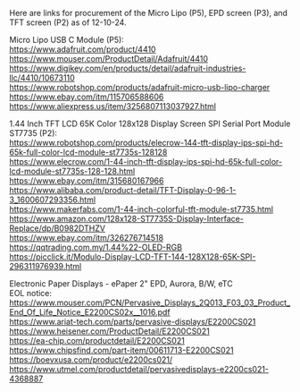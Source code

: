Here are links for procurement of the Micro Lipo (P5), EPD screen (P3), and TFT screen (P2) as of 12-10-24.  

Micro Lipo USB C Module (P5):  
	https://www.adafruit.com/product/4410  
	https://www.mouser.com/ProductDetail/Adafruit/4410  
	https://www.digikey.com/en/products/detail/adafruit-industries-llc/4410/10673110  
	https://www.robotshop.com/products/adafruit-micro-usb-lipo-charger  
	https://www.ebay.com/itm/115706588606  
	https://www.aliexpress.us/item/3256807113037927.html  
	

1.44 Inch TFT LCD 65K Color 128x128 Display Screen SPI Serial Port Module ST7735 (P2):  
	https://www.robotshop.com/products/elecrow-144-tft-display-ips-spi-hd-65k-full-color-lcd-module-st7735s-128128  
	https://www.elecrow.com/1-44-inch-tft-display-ips-spi-hd-65k-full-color-lcd-module-st7735s-128-128.html  
	https://www.ebay.com/itm/315680167966  
	https://www.alibaba.com/product-detail/TFT-Display-0-96-1-3_1600607293356.html  
	https://www.makerfabs.com/1-44-inch-colorful-tft-module-st7735.html  
	https://www.amazon.com/128x128-ST7735S-Display-Interface-Replace/dp/B0982DTHZV  
	https://www.ebay.com/itm/326276714518  
	https://qqtrading.com.my/1.44%22-OLED-RGB  
	https://picclick.it/Modulo-Display-LCD-TFT-144-128X128-65K-SPI-296311976939.html  


Electronic Paper Displays - ePaper 2" EPD, Aurora, B/W, eTC  
	EOL notice:  https://www.mouser.com/PCN/Pervasive_Displays_2Q013_F03_03_Product_End_Of_Life_Notice_E2200CS02x__1016.pdf  
	https://www.ariat-tech.com/parts/pervasive-displays/E2200CS021  
	https://www.heisener.com/ProductDetail/E2200CS021  
	https://ea-chip.com/productdetail/E2200CS021  
	https://www.chipsfind.com/part-item/00611713-E2200CS021  
	https://boevxusa.com/product/e2200cs021/  
	https://www.utmel.com/productdetail/pervasivedisplays-e2200cs021-4368887  
	
